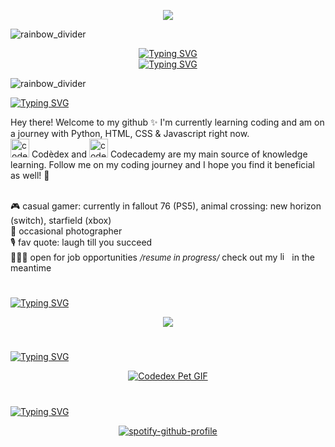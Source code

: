 <!--
<p align="center">
   <img src="https://github.com/priscee/priscee/assets/85870933/5fcdc597-8b99-4032-b310-376aa8efd490">
  <!--x @wanella
</p>
-->

<p align="center">
   <img src="https://github.com/priscee/priscee/assets/85870933/3a309a45-a57f-4187-b1c2-a17e190de40c">
  <!--artstation @uptwo-->
</p>


![rainbow_divider](https://github.com/priscee/priscee/assets/85870933/66ce3aeb-6251-488d-9616-26c4bd8eacb6)

<p align="center">
  <a href="https://git.io/typing-svg">
    <img src="https://readme-typing-svg.demolab.com?font=Pixelify+Sans&size=50&color=B223F7&center=true&random=false&width=435&height=60&lines=Hello!" alt="Typing SVG" />
  </a>
  <br>
  <a href="https://git.io/typing-svg">
    <img src="https://readme-typing-svg.herokuapp.com?font=Pixelify+Sans&size=50&duration=5500&color=F729D4&center=true&random=false&width=600&height=65&lines=I'm+Priscilla+Genevieve" alt="Typing SVG" />
  </a>
</p>

![rainbow_divider](https://github.com/priscee/priscee/assets/85870933/66ce3aeb-6251-488d-9616-26c4bd8eacb6)

<!--about me-->
<a href="https://git.io/typing-svg"><img src="https://readme-typing-svg.demolab.com?font=Pixelify+Sans&size=30&duration=1&pause=99999&color=04D9FF&random=false&width=435&height=40&lines=about+me" alt="Typing SVG" /></a>
<p>
  Hey there! Welcome to my github ✨ 
  I'm currently learning coding and am on a journey with Python, HTML, CSS & Javascript right now.<br>
  <img src="https://www.codedex.io/images/codedex-bot-logo-compressed.gif" alt="codedex" width="30px" height="30px"> Codèdex and <img src="https://github.com/priscee/priscee/assets/85870933/01ca6e02-9e70-4d70-b129-e1c0af6ed5a5" alt="codecademy" width="30px" height="30px"> Codecademy are my main source of knowledge learning. Follow me on my coding journey and I hope you find it beneficial as well! 🦄 <br><br>

🎮 casual gamer: currently in fallout 76 (PS5), animal crossing: new horizon (switch), starfield (xbox) <br>
📸 occasional photographer <br>
🎙️ fav quote: laugh till you succeed <br>
👩🏻‍💼 open for job opportunities <font size="2px"><i>/resume in progress/</i></font> check out my <a href="https://www.linkedin.com/in/priscillagenevieve"><img src="https://github.com/priscee/priscee/assets/85870933/82e46431-2a3b-4467-b1b6-4d3d3d868f22" alt="linkedinicon" width="15px" height="15px"></a> in the meantime <br>
</p>

<!--skill icons-->
<h1></h1>
<a href="https://git.io/typing-svg"><img src="https://readme-typing-svg.demolab.com?font=Pixelify+Sans&size=30&duration=1&pause=99999&color=04D9FF&random=false&width=435&lines=language+%26+tools" alt="Typing SVG" /></a>

<p align="center">
   <a href="https://skillicons.dev">
      <img src="https://skillicons.dev/icons?i=py,html,css,bash,vim,vscode,github,notion,discord" />
   </a>
</p>

<!--codèdex pet-->
<h1></h1>
<a href="https://git.io/typing-svg"><img src="https://readme-typing-svg.demolab.com?font=Pixelify+Sans&size=30&duration=1&pause=99999&color=04D9FF&random=false&width=435&lines=cod%C3%A8dex+pet" alt="Typing SVG" /></a>

<p align="center">
   <a href="https://www.codedex.io/@genemod/30-nites-of-code/"><img src="https://www.codedex.io/images/code-nights/evolved-eating-dragon.gif" alt="Codedex Pet GIF"></a>
</p>

<!--vibing-->
<h1></h1>
<a href="https://git.io/typing-svg"><img src="https://readme-typing-svg.demolab.com?font=Pixelify+Sans&size=30&duration=1&pause=99999&color=04D9FF&random=false&width=435&lines=vibing" alt="Typing SVG" /></a>

<div align="center">
<p>

[![spotify-github-profile](https://spotify-github-profile.vercel.app/api/view?uid=domodumdum&cover_image=true&theme=natemoo-re&show_offline=false&background_color=121212&interchange=false&bar_color=c18acc&bar_color_cover=false)](https://spotify-github-profile.vercel.app/api/view?uid=domodumdum&redirect=true)

</p>
</div>

<!--
<h1>
  reach me @
</h1>
-->
